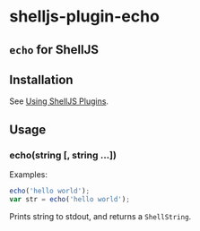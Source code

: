 # shelljs-plugin-echo
## `echo` for ShellJS

## Installation

See [Using ShellJS Plugins](https://github.com/shelljs/shelljs/wiki/Using-ShellJS-Plugins).

## Usage

### echo(string [, string ...])

Examples:

```javascript
echo('hello world');
var str = echo('hello world');
```

Prints string to stdout, and returns a `ShellString`.

